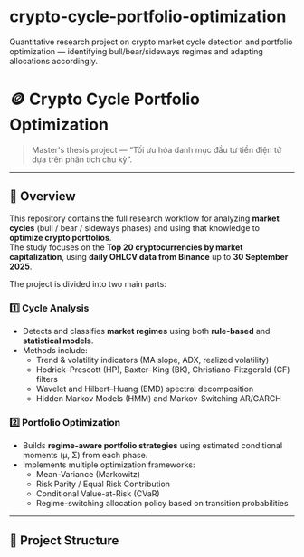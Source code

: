 # crypto-cycle-portfolio-optimization
Quantitative research project on crypto market cycle detection and portfolio optimization — identifying bull/bear/sideways regimes and adapting allocations accordingly.


# 🪙 Crypto Cycle Portfolio Optimization
> Master's thesis project — “Tối ưu hóa danh mục đầu tư tiền điện tử dựa trên phân tích chu kỳ”.

---

## 🎯 Overview
This repository contains the full research workflow for analyzing **market cycles** (bull / bear / sideways phases) and using that knowledge to **optimize crypto portfolios**.  
The study focuses on the **Top 20 cryptocurrencies by market capitalization**, using **daily OHLCV data from Binance** up to **30 September 2025**.

The project is divided into two main parts:

### 1️⃣ Cycle Analysis
- Detects and classifies **market regimes** using both **rule-based** and **statistical models**.  
- Methods include:
  - Trend & volatility indicators (MA slope, ADX, realized volatility)
  - Hodrick–Prescott (HP), Baxter–King (BK), Christiano–Fitzgerald (CF) filters
  - Wavelet and Hilbert–Huang (EMD) spectral decomposition
  - Hidden Markov Models (HMM) and Markov-Switching AR/GARCH

### 2️⃣ Portfolio Optimization
- Builds **regime-aware portfolio strategies** using estimated conditional moments (μ, Σ) from each phase.
- Implements multiple optimization frameworks:
  - Mean-Variance (Markowitz)
  - Risk Parity / Equal Risk Contribution
  - Conditional Value-at-Risk (CVaR)
  - Regime-switching allocation policy based on transition probabilities

---

## 🧩 Project Structure

